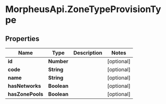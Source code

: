 # MorpheusApi.ZoneTypeProvisionType

## Properties

Name | Type | Description | Notes
------------ | ------------- | ------------- | -------------
**id** | **Number** |  | [optional] 
**code** | **String** |  | [optional] 
**name** | **String** |  | [optional] 
**hasNetworks** | **Boolean** |  | [optional] 
**hasZonePools** | **Boolean** |  | [optional] 


